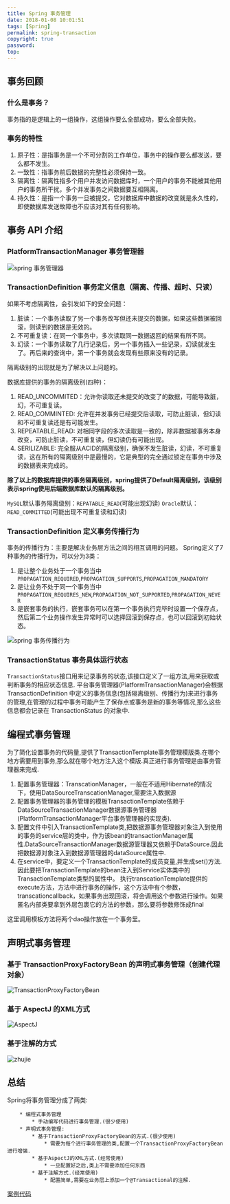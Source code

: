 ```yaml
---
title: Spring 事务管理
date: 2018-01-08 10:01:51
tags: [Spring]
permalink: spring-transaction
copyright: true
password:
top:
---
```


## 事务回顾
### 什么是事务？
  事务指的是逻辑上的一组操作，这组操作要么全部成功，要么全部失败。

### 事务的特性
1. 原子性：是指事务是一个不可分割的工作单位，事务中的操作要么都发送，要么都不发生。
2. 一致性：指事务前后数据的完整性必须保持一致。
3. 隔离性：隔离性指多个用户并发访问数据库时，一个用户的事务不能被其他用户的事务所干扰，多个并发事务之间数据要互相隔离。
4. 持久性：是指一个事务一旦被提交，它对数据库中数据的改变就是永久性的，即使数据库发送故障也不应该对其有任何影响。
<!-- more --> 

## 事务 API 介绍
### PlatformTransactionManager 事务管理器
![spring 事务管理器](/img/59f136eb0001ab7512800720.jpg)

### TransactionDefinition 事务定义信息（隔离、传播、超时、只读）
如果不考虑隔离性，会引发如下的安全问题：
1. 脏读：一个事务读取了另一个事务改写但还未提交的数据，如果这些数据被回滚，则读到的数据是无效的。
2. 不可重复读：在同一个事务中，多次读取同一数据返回的结果有所不同。
3. 幻读：一个事务读取了几行记录后，另一个事务插入一些记录，幻读就发生了。再后来的查询中，第一个事务就会发现有些原来没有的记录。

隔离级别的出现就是为了解决以上问题的。

数据库提供的事务的隔离级别(四种)：
1. READ_UNCOMMITED：允许你读取还未提交的改变了的数据，可能导致脏，幻，不可重复读。
2. READ_COMMINTED: 允许在并发事务已经提交后读取，可防止脏读，但幻读和不可重复读还是有可能发生。
3. REPEATABLE_READ: 对相同字段的多次读取是一致的，除非数据被事务本身改变，可防止脏读，不可重复读，但幻读仍有可能出现。
4. SERILIZABLE: 完全服从ACID的隔离级别，确保不发生脏读，幻读，不可重复读，这在所有的隔离级别中是最慢的，它是典型的完全通过锁定在事务中涉及的数据表来完成的。

**除了以上的数据库提供的事务隔离级别，spring提供了Default隔离级别，该级别表示spring使用后端数据库默认的隔离级别。**

`MySQL`默认事务隔离级别：`REPATABLE_READ`(可能出现幻读)
`Oracle`默认：`READ_COMMITTED`(可能出现不可重复读和幻读)

### TransactionDefinition 定义事务传播行为

事务的传播行为：主要是解决业务层方法之间的相互调用的问题。
Spring定义了7种事务的传播行为，可以分为3类：
1. 是让整个业务处于一个事务当中
`PROPAGATION_REQUIRED`,`PROPAGATION_SUPPORTS`,`PROPAGATION_MANDATORY`
2. 是让业务不处于同一个事务当中
`PROPAGATION_REQUIRES_NEW`,`PROPAGATION_NOT_SUPPORTED`,`PROPAGATION_NEVER`
3. 是嵌套事务的执行，嵌套事务可以在第一个事务执行完毕时设置一个保存点，然后第二个业务操作发生异常时可以选择回滚到保存点，也可以回滚到初始状态。

![spring 事务传播行为](/img/59eee1ff0001bb2c12800720.jpg)

### TransactionStatus 事务具体运行状态
`TransactionStatus`接口用来记录事务的状态,该接口定义了一组方法,用来获取或判断事务的相应状态信息.
平台事务管理器(PlatformTransactionManager)会根据 TransactionDefinition 中定义的事务信息(包括隔离级别、传播行为)来进行事务的管理,在管理的过程中事务可能产生了保存点或事务是新的事务等情况,那么这些信息都会记录在 TransactionStatus 的对象中.

## 编程式事务管理
为了简化设置事务的代码量,提供了TransactionTemplate事务管理模版类.在哪个地方需要用到事务,那么就在哪个地方注入这个模版.真正进行事务管理是由事务管理器来完成.

1. 配置事务管理器：TranscationManager，一般在不适用Hibernate的情况下，使用DataSourceTranscationManager,需要注入数据源
2. 配置事务管理器的事务管理的模板TransactionTemplate依赖于DataSourceTransactionManager数据源事务管理器(PlatformTransactionManager平台事务管理器的实现类).
3. 配置文件中引入TransactionTemplate类,把数据源事务管理器对象注入到使用的事务的service层的类中，作为该bean的transactionManager属性.DataSourceTransactionManager数据源管理器又依赖于DataSource.因此把数据源对象注入到数据源管理器的dataSource属性中.
4. 在service中，要定义一个TransactionTemplate的成员变量,并生成set()方法.因此要把TransactionTemplate的bean注入到Service实体类中的TransactionTemplate类型的属性中。
执行transcationTemplate提供的execute方法，方法中进行事务的操作，这个方法中有个参数，transcationcallback，如果事务出现回滚，将会调用这个参数进行操作。如果匿名内部类要拿到外层包裹它的方法的参数，那么要将参数修饰成final

这里调用模板方法将两个dao操作放在一个事务里。

## 声明式事务管理

### 基于 TransactionProxyFactoryBean 的声明式事务管理（创建代理对象）
![TransactionProxyFactoryBean](/img/598c19f10001acc112800722.jpg)

### 基于 AspectJ 的XML方式
![AspectJ](/img/5a4b26d200018a0512800722.jpg)

### 基于注解的方式
![zhujie](/img/59d8d3430001932d12800722.jpg)

## 总结
Spring将事务管理分成了两类:
```
	* 编程式事务管理
		* 手动编写代码进行事务管理.(很少使用)
	* 声明式事务管理:
		* 基于TransactionProxyFactoryBean的方式.(很少使用)
			* 需要为每个进行事务管理的类,配置一个TransactionProxyFactoryBean进行增强.
		* 基于AspectJ的XML方式.(经常使用)
			* 一旦配置好之后,类上不需要添加任何东西
		* 基于注解方式.(经常使用)
			* 配置简单,需要在业务层上添加一个@Transactional的注解.
```
[案例代码](https://github.com/wave-gbt/spring-transaction-demo)

